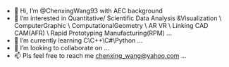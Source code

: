 - 👋 Hi, I’m @ChenxingWang93 with AEC background
- 👀 I’m interested in Quantitative/ Scientific Data Analysis &Visualization
  \ ComputerGraphic
  \ ComputationalGeometry
  \ AR VR
  \ Linking CAD CAM(AFR)
  \ Rapid Prototyping Manufacturing(RPM) ...
- 🌱 I’m currently learning C\C++\C#\Python ...
- 💼 I’m looking to collaborate on ...
- 📫 Pls feel free to reach me chenxing_wang@yahoo.com ...

<!---
ChenxingWang93/ChenxingWang93 is a ✨ special ✨ repository because its `README.md` (this file) appears on your GitHub profile.
You can click the Preview link to take a look at your changes.
--->
